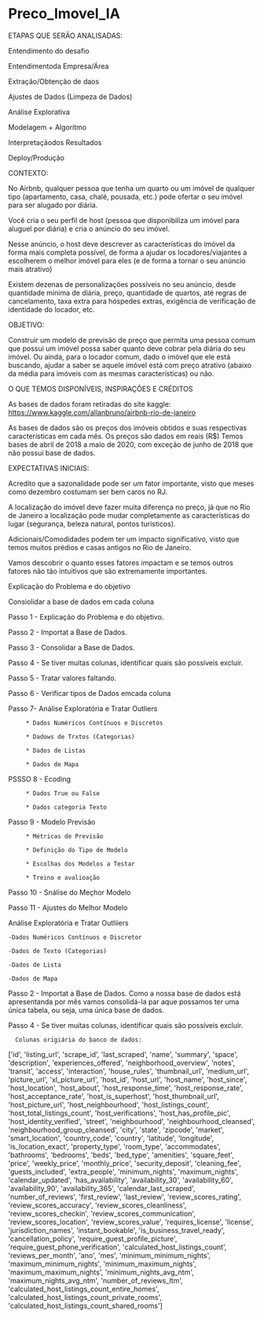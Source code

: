 # Preco_Imovel_IA
 ETAPAS QUE SERÃO ANALISADAS:

 Entendimento do desafio
 
  Entendimentoda Empresa/Área
 
 Extração/Obtenção de daos
 
 Ajustes de Dados (Limpeza de Dados)
 
 Análise Explorativa
 
 Modelagem + Algorítmo
 
 Interpretaçãodos Resultados
 
 Deploy/Produção

CONTEXTO:

No Airbnb, qualquer pessoa que tenha um quarto ou um imóvel de qualquer tipo (apartamento, casa, chalé, pousada, etc.) pode ofertar o seu imóvel para ser alugado por diária.

Você cria o seu perfil de host (pessoa que disponibiliza um imóvel para aluguel por diária) e cria o anúncio do seu imóvel.

Nesse anúncio, o host deve descrever as características do imóvel da forma mais completa possível, de forma a ajudar os locadores/viajantes a escolherem o melhor imóvel para eles (e de forma a tornar o seu anúncio mais atrativo)

Existem dezenas de personalizações possíveis no seu anúncio, desde quantidade mínima de diária, preço, quantidade de quartos, até regras de cancelamento, taxa extra para hóspedes extras, exigência de verificação de identidade do locador, etc.

OBJETIVO:

Construir um modelo de previsão de preço que permita uma pessoa comum que possui um imóvel possa saber quanto deve cobrar pela diária do seu imóvel.
Ou ainda, para o locador comum, dado o imóvel que ele está buscando, ajudar a saber se aquele imóvel está com preço atrativo (abaixo da média para imóveis com as mesmas características) ou não.


O QUE TEMOS DISPONÍVEIS, INSPIRAÇÕES E CRÉDITOS

As bases de dados foram retiradas do site kaggle: https://www.kaggle.com/allanbruno/airbnb-rio-de-janeiro

As bases de dados são os preços dos imóveis obtidos e suas respectivas características em cada mês.
Os preços são dados em reais (R$)
Temos bases de abril de 2018 a maio de 2020, com exceção de junho de 2018 que não possui base de dados.

EXPECTATIVAS INICIAIS:

Acredito que a sazonalidade pode ser um fator importante, visto que meses como dezembro costumam ser bem caros no RJ.

A localização do imóvel deve fazer muita diferença no preço, já que no Rio de Janeiro a localização pode mudar completamente as características do lugar (segurança, beleza natural, pontos turísticos).

Adicionais/Comodidades podem ter um impacto significativo, visto que temos muitos prédios e casas antigos no Rio de Janeiro.

Vamos descobrir o quanto esses fatores impactam e se temos outros fatores não tão intuitivos que são extremamente importantes.

Explicação do Problema e do objetivo

Consiolidar a base de dados em cada coluna

Passo 1 - Explicação do Problema e do objetivo.

Passo 2 - Importat  a Base de Dados.

Passo 3 - Consolidar a Base de Dados.

Passo 4 - Se tiver muitas colunas, identificar quais são possíveis excluir.

Passo 5 - Tratar valores faltando.

Passo 6 - Verificar tipos de Dados emcada coluna

Passo 7- Análise Exploratória e Tratar Outliers

         * Dados Numéricos Contínuos e Discretos
         
         * Dadows de Trxtos (Categorias)
         
         * Dados de Listas
         
         * Dados de Mapa
PSSSO 8 - Ecoding

         * Dados True ou False
         
         * Dados categoria Texto
         
Passo 9 - Modelo Previsão

         * Métricas de Previsão
         
         * Definição do Tipo de Modelo
         
         * Escolhas dos Modelos a Testar
         
         * Treino e avalioação
         
Passo 10 - Snálise do Meçhor Modelo

Passo 11 - Ajustes do Melhor Modelo

Análise Exploratória e Tratar Outliiers

    -Dados Numéricos Contínuos e Discretor
    
    -Dados de Texto (Categorias)
    
    -Dados de Lista
    
    -Dados de Mapa

Passo 2 - Importat  a Base de Dados.
     Como a nossa base de dados está apresentanda por mês vamos consolidá-la par aque possamos ter uma única tabela, ou seja, uma única base de dados.

Passo 4 - Se tiver muitas colunas, identificar quais são possíveis excluir.

      Colunas origiária do banco de dados:
['id', 'listing_url', 'scrape_id', 'last_scraped', 'name', 'summary', 'space', 'description', 'experiences_offered', 'neighborhood_overview', 'notes', 'transit', 'access', 'interaction', 'house_rules', 'thumbnail_url', 'medium_url', 'picture_url', 'xl_picture_url', 'host_id', 'host_url', 'host_name', 'host_since', 'host_location', 'host_about', 'host_response_time', 'host_response_rate', 'host_acceptance_rate', 'host_is_superhost', 'host_thumbnail_url', 'host_picture_url', 'host_neighbourhood', 'host_listings_count', 'host_total_listings_count', 'host_verifications', 'host_has_profile_pic', 'host_identity_verified', 'street', 'neighbourhood', 'neighbourhood_cleansed', 'neighbourhood_group_cleansed', 'city', 'state', 'zipcode', 'market', 'smart_location', 'country_code', 'country', 'latitude', 'longitude', 'is_location_exact', 'property_type', 'room_type', 'accommodates', 'bathrooms', 'bedrooms', 'beds', 'bed_type', 'amenities', 'square_feet', 'price', 'weekly_price', 'monthly_price', 'security_deposit', 'cleaning_fee', 'guests_included', 'extra_people', 'minimum_nights', 'maximum_nights', 'calendar_updated', 'has_availability', 'availability_30', 'availability_60', 'availability_90', 'availability_365', 'calendar_last_scraped', 'number_of_reviews', 'first_review', 'last_review', 'review_scores_rating', 'review_scores_accuracy', 'review_scores_cleanliness', 'review_scores_checkin', 'review_scores_communication', 'review_scores_location', 'review_scores_value', 'requires_license', 'license', 'jurisdiction_names', 'instant_bookable', 'is_business_travel_ready', 'cancellation_policy', 'require_guest_profile_picture', 'require_guest_phone_verification', 'calculated_host_listings_count', 'reviews_per_month', 'ano', 'mes', 'minimum_minimum_nights', 'maximum_minimum_nights', 'minimum_maximum_nights', 'maximum_maximum_nights', 'minimum_nights_avg_ntm', 'maximum_nights_avg_ntm', 'number_of_reviews_ltm', 'calculated_host_listings_count_entire_homes', 'calculated_host_listings_count_private_rooms', 'calculated_host_listings_count_shared_rooms']


    







